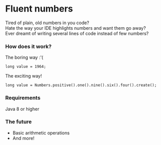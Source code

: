 # Fluent numbers

Tired of plain, old numbers in you code?  
Hate the way your IDE highlights numbers and want them go away?  
Ever dreamt of writing several lines of code instead of few numbers?  

### How does it work?

The boring way :'(
```
long value = 1964;
```

The exciting way!
```
long value = Numbers.positive().one().nine().six().four().create();
```

### Requirements

Java 8 or higher

### The future

- Basic arithmetic operations
- And more!